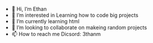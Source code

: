 - 👋 Hi, I’m Ethan
- 👀 I’m interested in Learning how to code big projects
- 🌱 I’m currently learning html
- 💞️ I’m looking to collaborate on makeing random projects 
- 📫 How to reach me Dicsord: 3thanm

<!---
3thanmalt/3thanmalt is a ✨ special ✨ repository because its `README.md` (this file) appears on your GitHub profile.
You can click the Preview link to take a look at your changes.
--->
